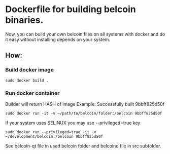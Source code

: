 # Dockerfile for building belcoin binaries.

Now, you can build your own belcoin files on all systems with docker and do it easy without installing depends on your system.

## How:

### Build docker image

```
sudo docker build .
```

### Run docker container

Builder will return HASH of image
Example:
Successfully built 9bbff825d50f

```
sudo docker run -it -v ~/path/to/belcoin/folder:/belcoin 9bbff825d50f
```

If your system uses SELINUX you may use --privileged=true key

```
sudo docker run --privileged=true -it -v ~/development/belcoin:/belcoin 9bbff825d50f
```

See belcoin-qt file in used belcoin folder and belcoind file in src subfolder.